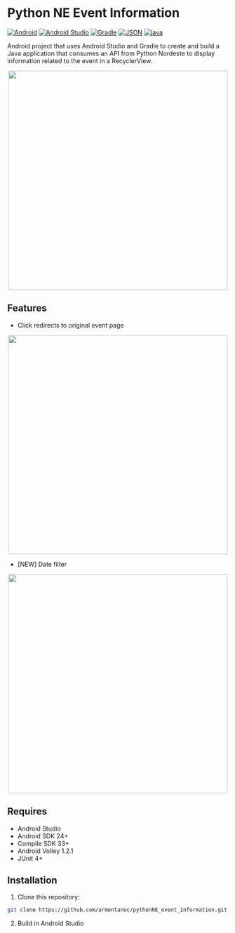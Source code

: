 <h1 align="left"> Python NE Event Information</h1>

<a href='' target="_blank"><img alt='Android' src='https://img.shields.io/badge/Android-100000?style=modern&logo=Android&logoColor=white&labelColor=4caf50&color=4caf50'/></a>
<a href='' target="_blank"><img alt='Android Studio' src='https://img.shields.io/badge/Android_Studio-100000?style=modern&logo=Android Studio&logoColor=white&labelColor=478af4&color=478af4'/></a>
<a href='' target="_blank"><img alt='Gradle' src='https://img.shields.io/badge/Gradle-100000?style=modern&logo=Gradle&logoColor=white&labelColor=3bb8be&color=3bb8be'/></a>
<a href='' target="_blank"><img alt='JSON' src='https://img.shields.io/badge/JSON-100000?style=modern&logo=JSON&logoColor=white&labelColor=161616&color=161616'/></a>
<a href='' target="_blank"><img alt='java' src='https://img.shields.io/badge/Java-ED8B00?style=modern&logo=openjdk&logoColor=white'/></a>

<p>Android project that uses Android Studio and Gradle to create and build a Java application that consumes an API from Python Nordeste to display information related to the event in a RecyclerView. </p>

<div align="center" display="flex">
<img src="https://github.com/armentanoc/pythonNE_event_information/assets/88147887/a005feb3-c386-4adb-a1df-3d51a8bb7a2b" height="500px">
</div>

## Features

- Click redirects to original event page
<div align="center" display="flex">
<img src="https://github.com/armentanoc/pythonNE_event_information/assets/88147887/9f7bad7c-1cfe-4209-bf8c-61f30d540b37" height="500px">
</div>

- [NEW] Date filter
<div align="center" display="flex">
<img src="https://github.com/armentanoc/pythonNE_event_information/assets/88147887/bf0e78fa-4357-4f54-91ae-198f395da571" height="500px">
</div>

## Requires

- Android Studio
- Android SDK 24+
- Compile SDK 33+
- Android Volley 1.2.1
- JUnit 4+

## Installation

1. Clone this repository:
```bash
git clone https://github.com/armentanoc/pythonNE_event_information.git
```

2. Build in Android Studio 

